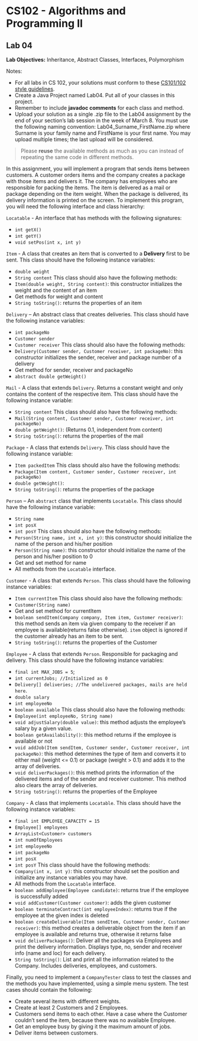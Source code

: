 # CS102 - Algorithms and Programming II

## Lab 04

**Lab Objectives:** Inheritance, Abstract Classes, Interfaces, Polymorphism

Notes:
* For all labs in CS 102, your solutions must conform to these [CS101/102 style
guidelines](http://www.cs.bilkent.edu.tr/~adayanik/cs101/practicalwork/styleguidelines.htm).
* Create a Java Project named Lab04. Put all of your classes in this project.
* Remember to include **javadoc comments** for each class and method.
* Upload your solution as a single .zip file to the Lab04 assignment by the end of your section’s lab session in the week of March 8. You must use the following naming convention: Lab04_Surname_FirstName.zip where Surname is your family name and FirstName is your first name. You may upload multiple times; the last upload will be considered.

> Please **reuse** the available methods as much as you can instead of repeating the same code in different methods.

In this assignment, you will implement a program that sends items between customers. A customer orders items and the company creates a package with those items and delivers it. The company has employees who are responsible for packing the items. The item is delivered as a mail or package depending on the item weight. When the package is delivered, its delivery information is printed on the screen. To implement this program, you will need the following interface and class hierarchy:

``Locatable`` - An interface that has methods with the following signatures:  
* ``int getX()``
* ``int getY()``
* ``void setPos(int x, int y)``

``Item`` - A class that creates an item that is converted to a  **Delivery**  first to be sent. This class
should have the following instance variables:
* ``double weight``
* ``String content``
This class should also have the following methods:
* ``Item(double weight, String content)``: this constructor initializes the weight and the content of an item
* Get methods for weight and content
* ``String toString()``: returns the properties of an item  

``Delivery`` – An abstract class that creates deliveries. This class should have the following
instance variables:
* ``int packageNo``
* ``Customer sender``
* ``Customer receiver``
This class should also have the following methods:
* ``Delivery(Customer sender, Customer receiver, int packageNo)``: this constructor initializes the sender, receiver and package number of a delivery
* Get method for sender, receiver and packageNo
* ``abstract double getWeight()``

``Mail`` - A class that extends ``Delivery``. Returns a constant weight and only contains the
content of the respective item. This class should have the following instance variable:
* ``String content``
This class should also have the following methods:
* ``Mail(String content, Customer sender, Customer receiver, int packageNo)``
* ``double getWeight()``: (Returns 0.1, independent from content)
* ``String toString()``: returns the properties of the mail

``Package`` - A class that extends ``Delivery``. This class should have the following instance variable:
* ``Item packedItem``
This class should also have the following methods:
* ``Package(Item content, Customer sender, Customer receiver, int packageNo)``
* ``double getWeight()``:
* ``String toString()``: returns the properties of the package

``Person`` – An  ``abstract``  class that implements  ``Locatable``. This class should have the
following instance variable:
* ``String name``
* ``int posX``
* ``int posY``
This class should also have the following methods:
* ``Person(String name, int x, int y)``: this constructor should initialize the name of the person and his/her position
* ``Person(String name)``: this constructor should initialize the name of the person and his/her position to 0
* Get and set method for name
* All methods from the ``Locatable`` interface.

``Customer`` - A class that extends ``Person``. This class should have the following instance variables:
* ``Item currentItem``
This class should also have the following methods:
* ``Customer(String name)``
* Get and set method for currentItem
* ``boolean sendItem(Company company, Item item, Customer receiver)``: this method sends an item via given company to the receiver if an
employee is available(returns false otherwise). ``item`` object is ignored if the customer already has an item to be sent.
* ``String toString()``: returns the properties of the Customer

``Employee`` - A class that extends ``Person``. Responsible for packaging and delivery. This
class should have the following instance variables:
* ``final int MAX_JOBS = 5``;
* ``int currentJobs; //Initialized as 0``
* ``Delivery[] deliveries; //The undelivered packages, mails are held here``.
* ``double salary``
* ``int employeeNo``
* ``boolean available``
This class should also have the following methods:
* ``Employee(int employeeNo, String name)``
* ``void adjustSalary(double value)``: this method adjusts the employee’s salary by a given value.
* ``boolean getAvailability()``: this method returns if the employee is available or not
* ``void addJob(Item sendItem, Customer sender, Customer receiver, int packageNo)``: 
this method determines the type of item and converts it to either mail (weight <= 0.1) or package (weight > 0.1) and adds it to the array of deliveries.
* ``void deliverPackages()``: this method prints the information of the delivered items and of the sender and receiver customer. This method also clears the array of deliveries.
* ``String toString()``: returns the properties of the Employee

``Company`` - A class that implements ``Locatable``. This class should have the following instance variables:
* ``final int EMPLOYEE_CAPACITY = 15``
* ``Employee[] employees``
* ``ArrayList<Customer> customers``
* ``int numOfEmployees``
* ``int employeeNo``
* ``int packageNo``
* ``int posX``
* ``int posY``
This class should have the following methods:
* ``Company(int x, int y)``: this constructor should set the position and initialize any instance variables you may have.
* All methods from the ``Locatable`` interface.
* ``boolean addEmployee(Employee candidate)``: returns true if the employee is successfully added
* ``void addCustomer(Customer customer)``: adds the given customer
* ``boolean terminateContract(int employeeIndex)``: returns true if the employee at the given index is deleted
* ``boolean createDeliverable(Item sendItem, Customer sender, Customer receiver)``: this method creates a deliverable object from the item if an employee is available and returns true, otherwise it returns false
* ``void deliverPackages()``: Deliver all the packages via Employees and print the delivery information. Displays type, no, sender and receiver info (name and loc)
for each delivery.
* ``String toString()``: List and print all the information related to the Company. Includes deliveries, employees, and customers.

Finally, you need to implement a ``CompanyTester``  class to test the classes and the methods
you have implemented, using a simple menu system. The test cases should contain the following:
* Create several items with different weights.
* Create at least 2 Customers and 2 Employees.
* Customers send items to each other. Have a case where the Customer couldn’t send
the item, because there was no available Employee.
* Get an employee busy by giving it the maximum amount of jobs.
* Deliver items between customers.
